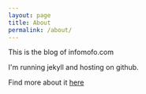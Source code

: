 ```yaml
---
layout: page
title: About
permalink: /about/
---
```


This is the blog of infomofo.com

I'm running jekyll and hosting on github.

Find more about it [here](http://blog.thecoderecipe.com/articles/jekyll/2015/11/30/jekyll.html)